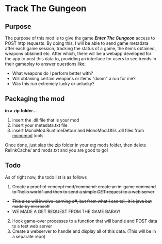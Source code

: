 # Track The Gungeon

## Purpose
The purpose of this mod is to give the game _**Enter The Gungeon**_ access to POST http requests.
By doing this, I will be able to send game metadata after each game session, tracking the status of a game, the items obtained, weapons obtained etc. After which, there will be a webapp developed for the app to post this data to, providing an interface for users to see trends in their gameplay to answer questions like:
* What weapons do I perform better with?
* Will obtaining certain weapons or items "doom" a run for me?
* Was this run extremely lucky or unlucky?

## Packaging the mod
<b>in a zip folder...</b>
1. insert the .dll file that is your mod
2. insert your metadata.txt file
3. insert MonoMod.RuntimeDetour and MonoMod.Utils .dll files from [monomod](https://github.com/MonoMod/MonoMod/releases) tools

Once done, just slap the zip folder in your etg mods folder, then delete RelinkCache/ and mods.txt and you are good to go!

## Todo
As of right now, the todo list is as follows
1. ~~Create a proof of concept mod/command: create an in-game command to "hello world" and then to send a simple GET request to a web server~~
  * ~~This also will involve learning c#, but from what I can tell, it is java but made by microsoft~~
  * WE MADE A GET REQUEST FROM THE GAME BABAY!
2. Hook game-over processes to a function that will bundle and POST data to a test web server
3. Create a webserver to handle and display all of this data. (This will be in a separate repo)
